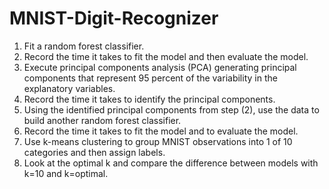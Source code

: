 # MNIST-Digit-Recognizer
1. Fit a random forest classifier.
2. Record the time it takes to fit the model and then evaluate the model.
3. Execute principal components analysis (PCA) generating principal components that represent 95 percent of the variability in the explanatory variables.
4. Record the time it takes to identify the principal components.
5. Using the identified principal components from step (2), use the data to build another random forest classifier.
6. Record the time it takes to fit the model and to evaluate the model.
7. Use k-means clustering to group MNIST observations into 1 of 10 categories and then assign labels.
8. Look at the optimal k and compare the difference between models with k=10 and k=optimal.
